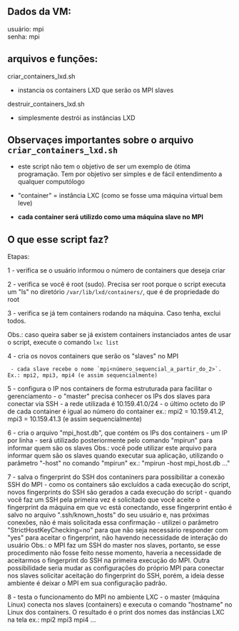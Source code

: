 ## Dados da VM:
   usuário: mpi   
   senha: mpi
  
## arquivos e funções:
  criar_containers_lxd.sh
   - instancia os containers LXD que serão os MPI slaves 
  
  destruir_containers_lxd.sh
   - simplesmente destrói as instâncias LXD

## Observaçes importantes sobre o arquivo `criar_containers_lxd.sh`

 - este script não tem o objetivo de ser um exemplo de ótima programação. Tem por objetivo ser simples e de fácil entendimento a qualquer computólogo
 
 - "container" = instância LXC (como se fosse uma máquina virtual bem leve)
 
 - **cada container será utilizdo como uma máquina slave no MPI**

 ## O que esse script faz?
 
 Etapas:
 
 1 - verifica se o usuário informou o número de containers que deseja criar
 
 2 - verifica se você é root (sudo). Precisa ser root porque o script executa um "ls" no diretório `/var/lib/lxd/containers/`, que é de propriedade do root
 
 3 - verifica se já tem containers rodando na máquina. Caso tenha, exclui todos.
 
 Obs.: caso queira saber se já existem containers instanciados antes de usar o script, execute o comando `lxc list`
     
 4 - cria os novos containers que serão os "slaves" no MPI
 
     - cada slave recebe o nome `mpi<número_sequencial_a_partir_do_2>`. Ex.: mpi2, mpi3, mpi4 (e assim sequencialmente)

 5 - configura o IP nos containers de forma estruturada para facilitar o gerenciamento
     - o "master" precisa conhecer os IPs dos slaves para conectar via SSH
     - a rede utilizada é 10.159.41.0/24
     - o último octeto do IP de cada container é igual ao número do container
       ex.: mpi2 = 10.159.41.2, mpi3 = 10.159.41.3 (e assim sequencialmente)

 6 - cria o arquivo "mpi_host.db", que contém os IPs dos containers
     - um IP por linha
     - será utilizado posteriormente pelo comando "mpirun" para informar quem são os slaves
       Obs.: você pode utilizar este arquivo para informar quem são os slaves quando executar
             sua aplicação, utilizando o parâmetro "-host" no comando "mpirun"
             ex.: "mpirun -host mpi_host.db ..."
     
 7 - salva o fingerprint do SSH dos contaniners para possibilitar a conexão SSH do MPI
     - como os containers são excluídos a cada execução do script, novos fingerprints do SSH
       são gerados a cada execução do script
     - quando você faz um SSH pela primeira vez é solicitado que você aceite o fingerprint
       da máquina em que vc está conectando, esse fingerprint então é salvo no arquivo 
       ".ssh/known_hosts" do seu usuário e, nas próximas conexões, não é mais solicitada essa
       confirmação
     - utilizei o parâmetro "StrictHostKeyChecking=no" para que não seja necessário responder
       com "yes" para aceitar o fingerprint, não havendo necessidade de interação do usuário
       Obs.: o MPI faz um SSH do master nos slaves, portanto, se esse procedimento não fosse
             feito nesse momento, haveria a necessidade de aceitarmos o fingerprint do SSH
             na primeira execução do MPI.
             Outra possibilidade seria mudar as configurações do próprio MPI para conectar nos
             slaves solicitar aceitação do fingerprint do SSH, porém, a ideia desse ambiente é
             deixar o MPI em sua configuração padrão.

 8 - testa o funcionamento do MPI no ambiente LXC
     - o master (máquina Linux) conecta nos slaves (containers) e executa o comando "hostname"
       no Linux dos containers. O resultado é o print dos nomes das instâncias LXC na tela
       ex.: mpi2
            mpi3
            mpi4 ...
